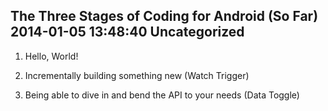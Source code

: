 The Three Stages of Coding for Android (So Far)
2014-01-05 13:48:40
Uncategorized
---

1. Hello, World!

2. Incrementally building something new (Watch Trigger)

3. Being able to dive in and bend the API to your needs (Data Toggle)
